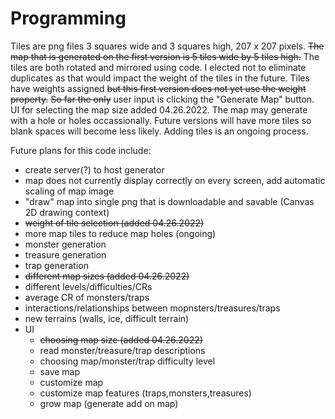 # Programming

Tiles are png files 3 squares wide and 3 squares high, 207 x 207 pixels. 
~~The map that is generated on the first version is 5 tiles wide by 5 tiles high.~~
The tiles are both rotated and mirrored using code. 
I elected not to eliminate duplicates as that would impact the weight of the tiles in the future. 
Tiles have weights assigned ~~but this first version does not yet use the weight property.~~
~~So far the only~~ user input is clicking the "Generate Map" button. UI for selecting the map size added 04.26.2022.
The map may generate with a hole or holes occassionally. Future versions will have more tiles so blank spaces will become less likely. Adding tiles is an ongoing process.

Future plans for this code include:
- create server(?) to host generator
- map does not currently display correctly on every screen, add automatic scaling of map image
- "draw" map into single png that is downloadable and savable (Canvas 2D drawing context)
- ~~weight of tile selection (added 04.26.2022)~~
- more map tiles to reduce map holes (ongoing)
- monster generation
- treasure generation
- trap generation
- ~~different map sizes (added 04.26.2022)~~
- different levels/difficulties/CRs
- average CR of monsters/traps
- interactions/relationships between mopnsters/treasures/traps
- new terrains (walls, ice, difficult terrain)
- UI
  - ~~choosing map size (added 04.26.2022)~~
  - read monster/treasure/trap descriptions
  - choosing map/monster/trap difficulty level
  - save map
  - customize map
  - customize map features (traps,monsters,treasures)
  - grow map (generate add on map)
